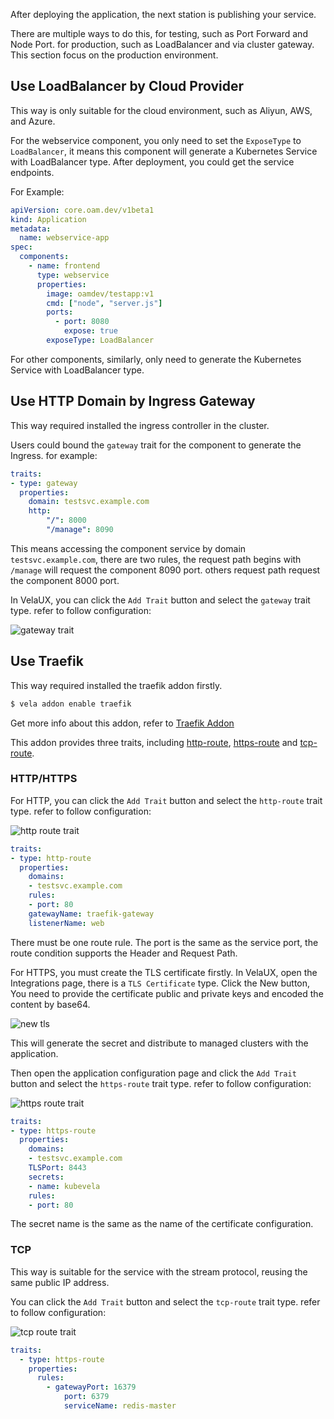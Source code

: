 
After deploying the application, the next station is publishing your service.

There are multiple ways to do this, for testing, such as Port Forward and Node Port. for production, such as LoadBalancer and via cluster gateway. This section focus on the production environment.

## Use LoadBalancer by Cloud Provider

This way is only suitable for the cloud environment, such as Aliyun, AWS, and Azure.

For the webservice component, you only need to set the `ExposeType` to `LoadBalancer`, it means this component will generate a Kubernetes Service with LoadBalancer type. After deployment, you could get the service endpoints.

For Example:

```yaml
apiVersion: core.oam.dev/v1beta1
kind: Application
metadata:
  name: webservice-app
spec:
  components:
    - name: frontend
      type: webservice
      properties:
        image: oamdev/testapp:v1
        cmd: ["node", "server.js"]
        ports:
          - port: 8080
            expose: true
        exposeType: LoadBalancer
```

For other components, similarly, only need to generate the Kubernetes Service with LoadBalancer type.

## Use HTTP Domain by Ingress Gateway

This way required installed the ingress controller in the cluster.

Users could bound the `gateway` trait for the component to generate the Ingress. for example:

```yaml
traits:
- type: gateway
  properties:
    domain: testsvc.example.com
    http:
        "/": 8000
        "/manage": 8090
```

This means accessing the component service by domain `testsvc.example.com`, there are two rules, the request path begins with `/manage` will request the component 8090 port. others request path request the component 8000 port.

In VelaUX, you can click the `Add Trait` button and select the `gateway` trait type. refer to follow configuration:

![gateway trait](https://static.kubevela.net/images/1.4/gateway-trait.jpg)

## Use Traefik

This way required installed the traefik addon firstly.

```bash
$ vela addon enable traefik
```

Get more info about this addon, refer to [Traefik Addon](../reference/addons/traefik)

This addon provides three traits, including [http-route](../reference/addons/traefik#http-routetrait), [https-route](../reference/addons/traefik#https-routetrait) and [tcp-route](../reference/addons/traefik#tcp-routetrait).

### HTTP/HTTPS

For HTTP, you can click the `Add Trait` button and select the `http-route` trait type. refer to follow configuration:

![http route trait](https://static.kubevela.net/images/1.4/http-route-trait.jpg)

```yaml
traits:
- type: http-route
  properties:
    domains:
    - testsvc.example.com
    rules:
    - port: 80
    gatewayName: traefik-gateway
    listenerName: web
```

There must be one route rule. The port is the same as the service port, the route condition supports the Header and Request Path.

For HTTPS, you must create the TLS certificate firstly. In VelaUX, open the Integrations page, there is a `TLS Certificate` type. Click the New button, You need to provide the certificate public and private keys and encoded the content by base64.

![new tls](https://static.kubevela.net/images/1.4/new-tls.jpg)

This will generate the secret and distribute to managed clusters with the application.

Then open the application configuration page and click the `Add Trait` button and select the `https-route` trait type. refer to follow configuration:

![https route trait](https://static.kubevela.net/images/1.4/https-route-trait.jpg)

```yaml
traits:
- type: https-route
  properties:
    domains:
    - testsvc.example.com
    TLSPort: 8443
    secrets:
    - name: kubevela
    rules:
    - port: 80
```

The secret name is the same as the name of the certificate configuration.

### TCP

This way is suitable for the service with the stream protocol, reusing the same public IP address.

You can click the `Add Trait` button and select the `tcp-route` trait type. refer to follow configuration:

![tcp route trait](https://static.kubevela.net/images/1.4/tcp-route.jpg)

```yaml
traits:
  - type: https-route
    properties:
      rules:
        - gatewayPort: 16379
            port: 6379
            serviceName: redis-master
```
